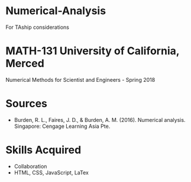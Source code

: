 # Numerical-Analysis
For TAship considerations

# MATH-131 University of California, Merced
Numerical Methods for Scientist and Engineers - Spring 2018

# Sources 
- Burden, R. L., Faires, J. D., &amp; Burden, A. M. (2016). Numerical analysis. Singapore: Cengage Learning Asia Pte.

# Skills Acquired 
- Collaboration 
- HTML, CSS, JavaScript, LaTex
